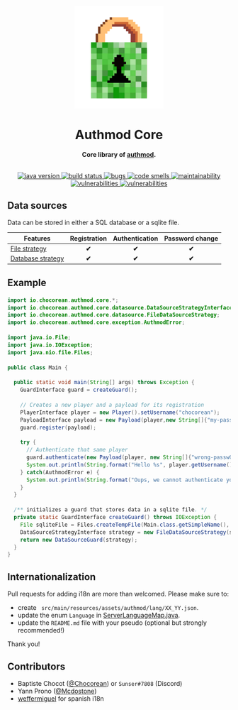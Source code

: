 <div align="center">
<br>
<img
    alt="Authmod logo"
    src="./src/main/resources/logo.png"
    width=200px
/>
<br/>
<h1>Authmod Core</h1>
<strong>Core library of <a href="https://github.com/Chocorean/authmod">authmod</a>.</strong>
</div>
<br/>
<p align="center">
<a href="https://img.shields.io/badge/java-1.8-blue.svg" target="_blank">
    <img src="https://img.shields.io/badge/java-1.8-blue.svg" alt="java version" />
</a>
<a href="https://github.com/Chocorean/authmod/actions" target="_blank">
    <img src="https://github.com/Chocorean/authmod/workflows/build/badge.svg?branch=master" alt="build status"/>
</a>
<a href="https://sonarcloud.io/dashboard?id=Chocorean_authmod-core" target="_blank">
    <img src="https://sonarcloud.io/api/project_badges/measure?project=Chocorean_authmod-core&metric=bugs" alt="bugs"/>
</a>
<a href="https://sonarcloud.io/dashboard?id=Chocorean_authmod-core" target="_blank">
    <img src="https://sonarcloud.io/api/project_badges/measure?project=Chocorean_authmod-core&metric=code_smells" alt="code smells"/>
</a>
<a href="https://sonarcloud.io/dashboard?id=Chocorean_authmod-core" target="_blank">
    <img src="https://sonarcloud.io/api/project_badges/measure?project=Chocorean_authmod-core&metric=sqale_rating" alt="maintainability" />
</a>
<a href="https://sonarcloud.io/dashboard?id=Chocorean_authmod-core" target="_blank">
    <img src="https://sonarcloud.io/api/project_badges/measure?project=Chocorean_authmod-core&metric=vulnerabilities" alt="vulnerabilities" />
</a>
<a href="https://lgtm.com/projects/g/Chocorean/authmod-core/alerts/" target="_blank">
    <img src="https://img.shields.io/lgtm/alerts/g/Chocorean/authmod-core.svg?logo=lgtm&logoWidth=18" alt="vulnerabilities" />
</a>
</p>

## Data sources

Data can be stored in either a SQL database or a sqlite file.

| Features | Registration  | Authentication  | Password change |
| ---------| :-----------: | :-------------: | :-------------: |
| [File strategy](https://github.com/Chocorean/authmod-core/blob/main/src/main/java/io/chocorean/authmod/core/datasource/FileDataSourceStrategy.java) | **✔** | **✔** | **✔** |
| [Database strategy](https://github.com/Chocorean/authmod-core/blob/main/src/main/java/io/chocorean/authmod/core/datasource/DatabaseStrategy.java) | **✔** | **✔** | **✔** |

## Example

```java
import io.chocorean.authmod.core.*;
import io.chocorean.authmod.core.datasource.DataSourceStrategyInterface;
import io.chocorean.authmod.core.datasource.FileDataSourceStrategy;
import io.chocorean.authmod.core.exception.AuthmodError;

import java.io.File;
import java.io.IOException;
import java.nio.file.Files;

public class Main {

  public static void main(String[] args) throws Exception {
    GuardInterface guard = createGuard();

    // Creates a new player and a payload for its registration
    PlayerInterface player = new Player().setUsername("chocorean");
    PayloadInterface payload = new Payload(player,new String[]{"my-passw0rd", "my-passw0rd"});
    guard.register(payload);

    try {
      // Authenticate that same player
      guard.authenticate(new Payload(player, new String[]{"wrong-passw0rd"}));
      System.out.println(String.format("Hello %s", player.getUsername()));
    } catch(AuthmodError e) {
      System.out.println(String.format("Oups, we cannot authenticate you: %s", e.getMessage()));
    }
  }

  /** initializes a guard that stores data in a sqlite file. */
  private static GuardInterface createGuard() throws IOException {
    File sqliteFile = Files.createTempFile(Main.class.getSimpleName(), "players.sqlite").toFile();
    DataSourceStrategyInterface strategy = new FileDataSourceStrategy(sqliteFile);
    return new DataSourceGuard(strategy);
  }
}
```

## Internationalization

Pull requests for adding i18n are more than welcomed. Please make sure to:
- create ` src/main/resources/assets/authmod/lang/XX_YY.json`.
- update the enum `Language` in [ServerLanguageMap.java](https://github.com/Chocorean/authmod-core/blob/main/src/main/java/io/chocorean/authmod/core/i18n/ServerLanguageMap.java#L22).
- update the `README.md` file with your pseudo (optional but strongly recommended!)

Thank you!


## Contributors

- Baptiste Chocot ([@Chocorean](https://www.github.com/Chocorean/)) or `Sunser#7808` (Discord)
- Yann Prono ([@Mcdostone](https://www.github.com/Mcdostone/))
- [weffermiguel](https://www.curseforge.com/members/weffermiguel) for spanish i18n

